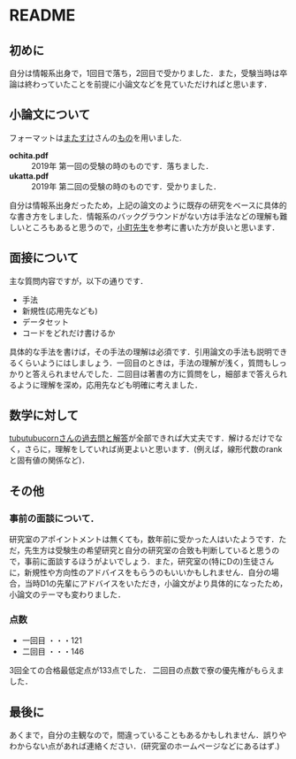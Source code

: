 # README
## 初めに
自分は情報系出身で，1回目で落ち，2回目で受かりました．また，受験当時は卒論は終わっていたことを前提に小論文などを見ていただければと思います．

## 小論文について 


フォーマットは[またすけ](https://matasuke.hatenablog.jp/entry/2018/02/11/002402)さんの[もの](https://github.com/matasuke/NAIST_essay)を用いました.  

<dl>
  <dt><strong>ochita.pdf</strong></dt>
  <dd>2019年 第一回の受験の時のものです．落ちました．</dd>
  <dt><strong>ukatta.pdf</strong></dt>
  <dd>2019年 第二回の受験の時のものです．受かりました．</dd>
</dl> 

自分は情報系出身だったため，上記の論文のように既存の研究をベースに具体的な書き方をしました．情報系のバックグラウンドがない方は手法などの理解も難しいところもあると思うので，[小町先生](http://cl.sd.tmu.ac.jp/~komachi/docs/essay.html)を参考に書いた方が良いと思います．

## 面接について 
主な質問内容ですが，以下の通りです． 
- 手法 
- 新規性(応用先なども)
- データセット
- コードをどれだけ書けるか

具体的な手法を書けば，その手法の理解は必須です．引用論文の手法も説明できるくらいようにはしましょう．一回目のときは，手法の理解が浅く，質問もしっかりと答えられませんでした．二回目は著書の方に質問をし，細部まで答えられるように理解を深め，応用先なども明確に考えました．



## 数学に対して
[tubutubucornさんの過去問と解答](https://github.com/tubutubucorn/naist-exam)が全部できれば大丈夫です．解けるだけでなく，さらに，理解をしていれば尚更よいと思います．(例えば，線形代数のrankと固有値の関係など)．

## その他
### 事前の面談について．
研究室のアポイントメントは無くても，数年前に受かった人はいたようです．ただ，先生方は受験生の希望研究と自分の研究室の合致も判断していると思うので，事前に面談するほうがよいでしょう．また，研究室の(特にDの)生徒さんに，新規性や方向性のアドバイスをもらうのもいいかもしれません．自分の場合，当時D1の先輩にアドバイスをいただき，小論文がより具体的になったため，小論文のテーマも変わりました．<br>  
### 点数
- 一回目 ・・・121
- 二回目 ・・・146 

3回全ての合格最低定点が133点でした．
二回目の点数で寮の優先権がもらえました．

## 最後に
あくまで，自分の主観なので，間違っていることもあるかもしれません．誤りやわからない点があれば連絡ください．(研究室のホームページなどにあるはず.)
